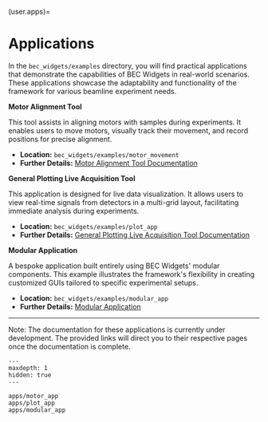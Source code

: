 (user.apps)=
# Applications

In the `bec_widgets/examples` directory, you will find practical applications that demonstrate the capabilities of BEC Widgets in real-world scenarios. These applications showcase the adaptability and functionality of the framework for various beamline experiment needs.

**Motor Alignment Tool**

This tool assists in aligning motors with samples during experiments. It enables users to move motors, visually track their movement, and record positions for precise alignment.

- **Location:** `bec_widgets/examples/motor_movement`
- **Further Details:** [Motor Alignment Tool Documentation](#user.apps.motor_app) 

**General Plotting Live Acquisition Tool**

This application is designed for live data visualization. It allows users to view real-time signals from detectors in a multi-grid layout, facilitating immediate analysis during experiments.

- **Location:** `bec_widgets/examples/plot_app`
- **Further Details:** [General Plotting Live Acquisition Tool Documentation](#user.apps.plot_app) 


**Modular Application**

A bespoke application built entirely using BEC Widgets' modular components. This example illustrates the framework's flexibility in creating customized GUIs tailored to specific experimental setups.

- **Location:** `bec_widgets/examples/modular_app`
- **Further Details:** [Modular Application](#user.apps.modular_app) 

---
Note: The documentation for these applications is currently under development. The provided links will direct you to their respective pages once the documentation is complete.

```{toctree}
---
maxdepth: 1
hidden: true
---

apps/motor_app
apps/plot_app
apps/modular_app

